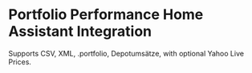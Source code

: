 # Portfolio Performance Home Assistant Integration

Supports CSV, XML, .portfolio, Depotumsätze, with optional Yahoo Live Prices.

